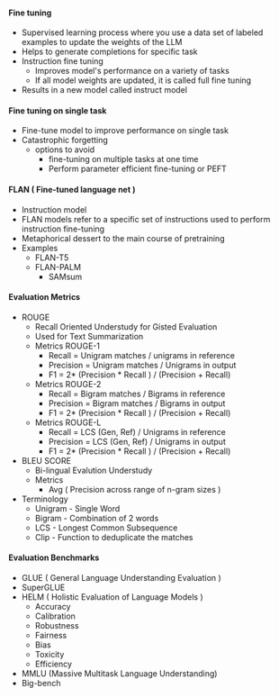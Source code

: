 #### Fine tuning
- Supervised learning process where you use a data set of labeled examples to update the weights of the LLM
- Helps to generate completions for specific task
- Instruction fine tuning
  - Improves model's performance on a variety of tasks
  - If all model weights are updated, it is called full fine tuning
- Results in a new model called instruct model

#### Fine tuning on single task
- Fine-tune model to improve performance on single task
- Catastrophic forgetting
  - options to avoid
    - fine-tuning on multiple tasks at one time
    - Perform parameter efficient fine-tuning or PEFT

#### FLAN ( Fine-tuned language net )
- Instruction model
- FLAN models refer to a specific set of instructions used to perform instruction fine-tuning
- Metaphorical dessert to the main course of pretraining
- Examples
  - FLAN-T5
  - FLAN-PALM
    - SAMsum

#### Evaluation Metrics
- ROUGE
  - Recall Oriented Understudy for Gisted Evaluation
  - Used for Text Summarization
  - Metrics ROUGE-1
    - Recall = Unigram matches / unigrams in reference
    - Precision = Unigram matches / Unigrams in output
    - F1 = 2* (Precision * Recall ) / (Precision + Recall)  
  - Metrics ROUGE-2
    - Recall = Bigram matches / Bigrams in reference
    - Precision = Bigram matches / Bigrams in output
    - F1 = 2* (Precision * Recall ) / (Precision + Recall)  
  - Metrics ROUGE-L
    - Recall = LCS (Gen, Ref) / Unigrams in reference
    - Precision = LCS (Gen, Ref) / Unigrams in output
    - F1 = 2* (Precision * Recall ) / (Precision + Recall)      
- BLEU SCORE
  - Bi-lingual Evalution Understudy
  - Metrics
    - Avg ( Precision across range of n-gram sizes )
- Terminology
  - Unigram - Single Word
  - Bigram - Combination of 2 words 
  - LCS - Longest Common Subsequence
  - Clip - Function to deduplicate the matches
 
 #### Evaluation Benchmarks
 - GLUE ( General Language Understanding Evaluation )
 - SuperGLUE
 - HELM ( Holistic Evaluation of Language Models )
   - Accuracy
   - Calibration
   - Robustness
   - Fairness
   - Bias
   - Toxicity
   - Efficiency
 - MMLU (Massive Multitask Language Understanding)
 - Big-bench



